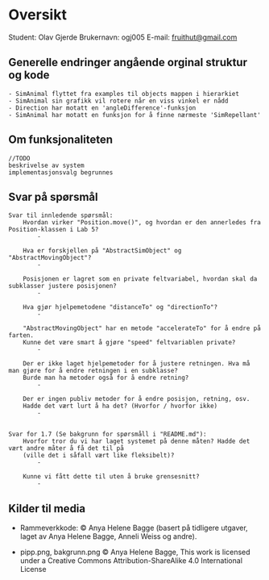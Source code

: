 # Oversikt

Student: Olav Gjerde
Brukernavn: ogj005
E-mail: fruithut@gmail.com

## Generelle endringer angående orginal struktur og kode
    - SimAnimal flyttet fra examples til objects mappen i hierarkiet
    - SimAnimal sin grafikk vil rotere når en viss vinkel er nådd
    - Direction har motatt en 'angleDifference'-funksjon
    - SimAnimal har motatt en funksjon for å finne nærmeste 'SimRepellant'
    

## Om funksjonaliteten

    //TODO
    beskrivelse av system
    implementasjonsvalg begrunnes

## Svar på spørsmål
    Svar til innledende spørsmål:
        Hvordan virker "Position.move()", og hvordan er den annerledes fra Position-klassen i Lab 5?
            -
            
        Hva er forskjellen på "AbstractSimObject" og "AbstractMovingObject"?
            -
            
        Posisjonen er lagret som en private feltvariabel, hvordan skal da subklasser justere posisjonen?
            -
            
        Hva gjør hjelpemetodene "distanceTo" og "directionTo"?
            -
            
        "AbstractMovingObject" har en metode "accelerateTo" for å endre på farten. 
        Kunne det være smart å gjøre "speed" feltvariablen private?
            -
        
        Der er ikke laget hjelpemetoder for å justere retningen. Hva må man gjøre for å endre retningen i en subklasse?
        Burde man ha metoder også for å endre retning?
            -
            
        Der er ingen publiv metoder for å endre posisjon, retning, osv. 
        Hadde det vært lurt å ha det? (Hvorfor / hvorfor ikke)
            -
        
    
    Svar for 1.7 (Se bakgrunn for spørsmåll i "README.md"):
        Hvorfor tror du vi har laget systemet på denne måten? Hadde det vært andre måter å få det til på 
        (ville det i såfall vært like fleksibelt)?
            -
            
        Kunne vi fått dette til uten å bruke grensesnitt?
            -

## Kilder til media

* Rammeverkkode: © Anya Helene Bagge (basert på tidligere utgaver, laget av Anya Helene Bagge, Anneli Weiss og andre).

* pipp.png, bakgrunn.png © Anya Helene Bagge, This work is licensed under a Creative Commons Attribution-ShareAlike 4.0 International License
